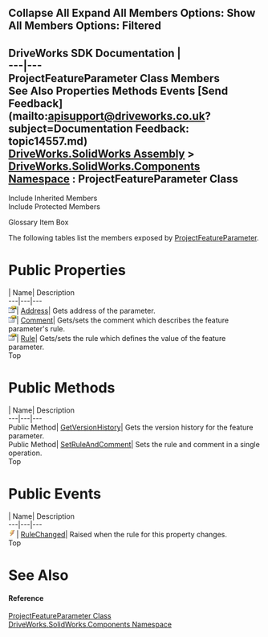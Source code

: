 Collapse All Expand All Members Options: Show All  Members Options: Filtered   
---  
DriveWorks SDK Documentation  |   
---|---  
ProjectFeatureParameter Class Members   
See Also Properties Methods Events [Send Feedback](mailto:apisupport@driveworks.co.uk?subject=Documentation Feedback: topic14557.md)  
[DriveWorks.SolidWorks Assembly](topic13342.md) > [DriveWorks.SolidWorks.Components Namespace](topic13925.md) : ProjectFeatureParameter Class  
---  
  
Include Inherited Members    
Include Protected Members  


Glossary Item Box

The following tables list the members exposed by [ProjectFeatureParameter](topic14557.md).

# Public Properties

| Name| Description  
---|---|---  
![Public Property](dotnetimages/publicProperty.gif)| [Address](topic14565.md)| Gets address of the parameter.   
![Public Property](dotnetimages/publicProperty.gif)| [Comment](topic14566.md)| Gets/sets the comment which describes the feature parameter's rule.   
![Public Property](dotnetimages/publicProperty.gif)| [Rule](topic14567.md)| Gets/sets the rule which defines the value of the feature parameter.   
Top

# Public Methods

| Name| Description  
---|---|---  
Public Method| [GetVersionHistory](topic14563.md)| Gets the version history for the feature parameter.   
Public Method| [SetRuleAndComment](topic14564.md)| Sets the rule and comment in a single operation.   
Top

# Public Events

| Name| Description  
---|---|---  
![Public Event](dotnetimages/publicEvent.gif)| [RuleChanged](topic14568.md)| Raised when the rule for this property changes.   
Top

# See Also

#### Reference

[ProjectFeatureParameter Class](topic14557.md)   
[DriveWorks.SolidWorks.Components Namespace](topic13925.md)



